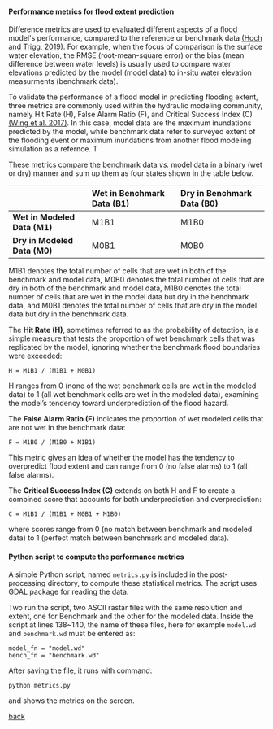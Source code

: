 #### Performance metrics for flood extent prediction 

Difference metrics are used to evaluated different aspects of a flood model's performance, compared to the reference or benchmark data [(Hoch and Trigg, 2019)](https://iopscience.iop.org/article/10.1088/1748-9326/aaf3d3). For example, when the focus of comparison is the surface water elevation, the RMSE (root-mean-square error) or the bias (mean difference between water levels) is usually used to compare water elevations predicted by the model (model data) to in-situ water elevation measurments (benchmark data). 

To validate the performance of a flood model in predicting flooding extent, three metrics are commonly used within the hydraulic modeling community, namely Hit Rate (H), False Alarm Ratio (F), and Critical Success Index (C) [(Wing et al. 2017)](https://agupubs.onlinelibrary.wiley.com/doi/full/10.1002/2017WR020917). In this case, model data are the maximum inundations predicted by the model, while benchmark data refer to surveyed extent of the flooding event or maximum inundations from another flood modeling simulation as a refernce. T  


These metrics compare the benchmark data _vs._ model data in a binary (wet or dry) manner and sum up them as four states shown in the table below.  

   |  | **Wet in Benchmark Data (B1)** | **Dry in Benchmark Data (B0)** |
   | :---         | :---      | :--- |
   | **Wet in Modeled Data (M1)**   | M1B1      | M1B0    |
   | **Dry in Modeled Data (M0)**     | M0B1       | M0B0    |

M1B1 denotes the total number of cells that are wet in both of the benchmark and model data, M0B0 denotes the total number of cells that are dry in both of the benchmark and model data, M1B0 denotes the total number of cells that are wet in the model data but dry in the benchmark data, and M0B1 denotes the total number of cells that are dry in the model data but dry in the benchmark data. 


The **Hit Rate (H)**, sometimes referred to as the probability of detection, is a simple measure that tests the proportion of wet benchmark cells that was replicated by
the model, ignoring whether the benchmark flood boundaries were exceeded:

````
H = M1B1 / (M1B1 + M0B1)
````

H ranges from 0 (none of the wet benchmark cells are wet in the modeled data) to 1 (all wet benchmark cells are wet in the modeled data), examining the model’s tendency toward underprediction of the flood hazard.

The **False Alarm Ratio (F)** indicates the proportion of wet modeled cells that are not wet in the benchmark data:

````
F = M1B0 / (M1B0 + M1B1)
````

This metric gives an idea of whether the model has the tendency to overpredict flood extent and can range from 0 (no false alarms) to 1 (all false alarms). 

The **Critical Success Index (C)** extends on both H and F to create a combined score that accounts for both underprediction and overprediction:

````
C = M1B1 / (M1B1 + M0B1 + M1B0)
````

where scores range from 0 (no match between benchmark and modeled data) to 1 (perfect match between benchmark and modeled data).

#### Python script to compute the performance metrics

A simple Python script, named `metrics.py` is included in the post-processing directory, to compute these statistical metrics. The script uses GDAL package for reading the data. 

Two run the script, two ASCII rastar files with the same resolution and extent, one for Benchmark and the other for the modeled data. Inside the script at lines 138~140, the name of these files, here for example `model.wd` and `benchmark.wd` must be entered as:

````
model_fn = "model.wd" 
bench_fn = "benchmark.wd" 
````
After saving the file, it runs with command:

````
python metrics.py
````

and shows the metrics on the screen.

[back](/EnvAcy5.md)
